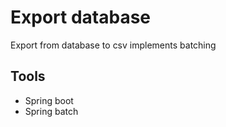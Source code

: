 # Export database
Export from database to csv implements batching

## Tools
* Spring boot
* Spring batch
